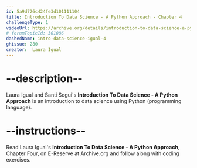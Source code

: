 ```yaml
---
id: 5a9d726c424fe3d101111104
title: Introduction To Data Science - A Python Approach - Chapter 4
challengeType: 1
videoUrl: https://archive.org/details/introduction-to-data-science-a-python-approach-to-concepts-techniques-and-applications
# forumTopicId: 301086
dashedName: intro-data-science-igual-4
ghissue: 280
creator:  Laura Igual
---
```


# --description--

Laura Igual and Santi Segui's __Introduction To Data Science - A Python Approach__ is an introduction to data science using Python (programming language).

# --instructions--

Read Laura Igual's __Introduction To Data Science - A Python Approach__, Chapter Four, on E-Reserve at Archive.org and follow along with coding exercises. 